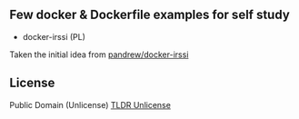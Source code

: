 Few docker & Dockerfile examples for self study
---

* docker-irssi (PL)

Taken the initial idea from [pandrew/docker-irssi](https://github.com/pandrew/docker-irssi)

License
---
Public Domain (Unlicense)
[TLDR Unlicense](https://tldrlegal.com/license/unlicense)

